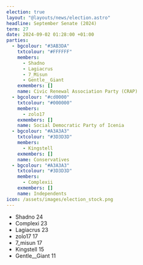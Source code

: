 ```yaml
---
election: true
layout: "@layouts/news/election.astro"
headline: September Senate (2024)
term: 27
date: 2024-09-02 01:28:00 +01:00
parties:
  - bgcolour: "#3AB3DA"
    txtcolour: "#FFFFFF"
    members:
      - Shadno
      - Lagiacrus
      - 7_Misun
      - Gentle__Giant
    exmembers: []
    name: Civic Renewal Association Party (CRAP)
  - bgcolour: "#cd0000"
    txtcolour: "#000000"
    members:
      - zolo17
    exmembers: []
    name: Social Democratic Party of Icenia
  - bgcolour: "#A3A3A3"
    txtcolour: "#3D3D3D"
    members:
      - Kingstell
    exmembers: []
    name: Conservatives
  - bgcolour: "#A3A3A3"
    txtcolour: "#3D3D3D"
    members:
      - Complexii
    exmembers: []
    name: Independents
icon: /assets/images/election_stock.png
---
```

- Shadno 24
- Complexi 23
- Lagiacrus 23
- zolo17 17
- 7_misun 17
- Kingstell 15
- Gentle__Giant 11
